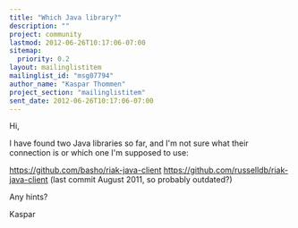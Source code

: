 ```yaml
---
title: "Which Java library?"
description: ""
project: community
lastmod: 2012-06-26T10:17:06-07:00
sitemap:
  priority: 0.2
layout: mailinglistitem
mailinglist_id: "msg07794"
author_name: "Kaspar Thommen"
project_section: "mailinglistitem"
sent_date: 2012-06-26T10:17:06-07:00
---
```



Hi,

I have found two Java libraries so far, and I'm not sure what their
connection is or which one I'm supposed to use:

https://github.com/basho/riak-java-client
https://github.com/russelldb/riak-java-client (last commit August 2011, so
probably outdated?)

Any hints?

Kaspar
